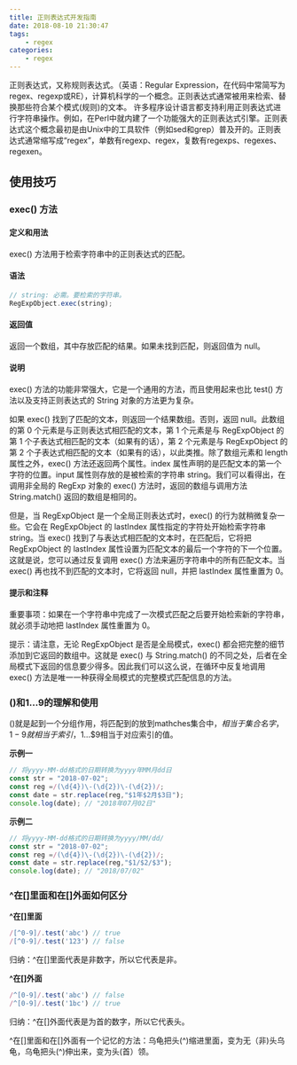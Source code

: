 ```yaml
---
title: 正则表达式开发指南
date: 2018-08-10 21:30:47
tags:
    - regex
categories:
    - regex
---
```


正则表达式，又称规则表达式。（英语：Regular Expression，在代码中常简写为regex、regexp或RE），计算机科学的一个概念。正则表达式通常被用来检索、替换那些符合某个模式(规则)的文本。
许多程序设计语言都支持利用正则表达式进行字符串操作。例如，在Perl中就内建了一个功能强大的正则表达式引擎。正则表达式这个概念最初是由Unix中的工具软件（例如sed和grep）普及开的。正则表达式通常缩写成“regex”，单数有regexp、regex，复数有regexps、regexes、regexen。

## 使用技巧

### exec() 方法

#### 定义和用法

exec() 方法用于检索字符串中的正则表达式的匹配。

#### 语法

``` js
// string: 必需。要检索的字符串。
RegExpObject.exec(string);
```

#### 返回值

返回一个数组，其中存放匹配的结果。如果未找到匹配，则返回值为 null。

#### 说明

exec() 方法的功能非常强大，它是一个通用的方法，而且使用起来也比 test() 方法以及支持正则表达式的 String 对象的方法更为复杂。

如果 exec() 找到了匹配的文本，则返回一个结果数组。否则，返回 null。此数组的第 0 个元素是与正则表达式相匹配的文本，第 1 个元素是与 RegExpObject 的第 1 个子表达式相匹配的文本（如果有的话），第 2 个元素是与 RegExpObject 的第 2 个子表达式相匹配的文本（如果有的话），以此类推。除了数组元素和 length 属性之外，exec() 方法还返回两个属性。index 属性声明的是匹配文本的第一个字符的位置。input 属性则存放的是被检索的字符串 string。我们可以看得出，在调用非全局的 RegExp 对象的 exec() 方法时，返回的数组与调用方法 String.match() 返回的数组是相同的。

但是，当 RegExpObject 是一个全局正则表达式时，exec() 的行为就稍微复杂一些。它会在 RegExpObject 的 lastIndex 属性指定的字符处开始检索字符串 string。当 exec() 找到了与表达式相匹配的文本时，在匹配后，它将把 RegExpObject 的 lastIndex 属性设置为匹配文本的最后一个字符的下一个位置。这就是说，您可以通过反复调用 exec() 方法来遍历字符串中的所有匹配文本。当 exec() 再也找不到匹配的文本时，它将返回 null，并把 lastIndex 属性重置为 0。

#### 提示和注释

重要事项：如果在一个字符串中完成了一次模式匹配之后要开始检索新的字符串，就必须手动地把 lastIndex 属性重置为 0。

提示：请注意，无论 RegExpObject 是否是全局模式，exec() 都会把完整的细节添加到它返回的数组中。这就是 exec() 与 String.match() 的不同之处，后者在全局模式下返回的信息要少得多。因此我们可以这么说，在循环中反复地调用 exec() 方法是唯一一种获得全局模式的完整模式匹配信息的方法。

### ()和$1...$9的理解和使用

()就是起到一个分组作用，将匹配到的放到mathches集合中，$相当于集合名字，1-9就相当于索引，$1...$9相当于对应索引的值。

**示例一**
```js
// 将yyyy-MM-dd格式的日期转换为yyyy年MM月dd日
const str = "2018-07-02";
const reg =/(\d{4})\-(\d{2})\-(\d{2})/;
const date = str.replace(reg,"$1年$2月$3日");
console.log(date); // "2018年07月02日"
```

**示例二**
```js
// 将yyyy-MM-dd格式的日期转换为yyyy/MM/dd/
const str = "2018-07-02";
const reg =/(\d{4})\-(\d{2})\-(\d{2})/;
const date = str.replace(reg,"$1/$2/$3");
console.log(date); // "2018/07/02"
```

### ^在[]里面和在[]外面如何区分

**^在[]里面**
``` js
/[^0-9]/.test('abc') // true
/[^0-9]/.test('123') // false
``` 
归纳：^在[]里面代表是非数字，所以它代表是非。

**^在[]外面**
``` js
/^[0-9]/.test('abc') // false
/^[0-9]/.test('1bc') // true
```
归纳：^在[]外面代表是为首的数字，所以它代表头。

^在[]里面和在[]外面有一个记忆的方法：乌龟把头(^)缩进里面，变为无（非)头乌龟，乌龟把头(^)伸出来，变为头(首）领。



